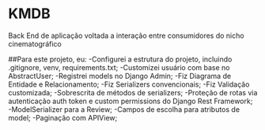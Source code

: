 # KMDB
Back End de aplicação voltada a interação entre consumidores do nicho cinematográfico

##Para este projeto, eu:
-Configurei a estrutura do projeto, incluindo .gitignore, venv, requirements.txt;
-Customizei usuário com base no AbstractUser;
-Registrei models no Django Admin;
-Fiz Diagrama de Entidade e Relacionamento;
-Fiz Serializers convencionais;
-Fiz Validação customizada;
-Sobrescrita de métodos de serializers;
-Proteção de rotas via autenticação auth token e custom permissions do Django Rest Framework;
-ModelSerializer para a Review;
-Campos de escolha para atributos de model;
-Paginação com APIView;
